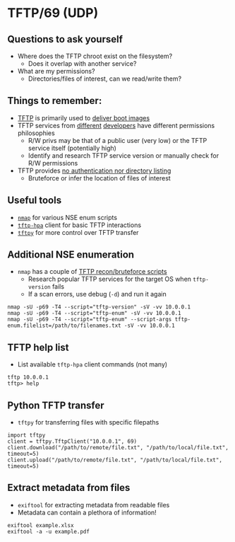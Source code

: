 # TFTP/69 (UDP)

## Questions to ask yourself
  *  Where does the TFTP chroot exist on the filesystem?
      *  Does it overlap with another service?
  *  What are my permissions?
      *  Directories/files of interest, can we read/write them?

## Things to remember:
  *  [TFTP](https://en.wikipedia.org/wiki/Trivial_File_Transfer_Protocol) is primarily used to [deliver boot images](https://en.wikipedia.org/wiki/Preboot_Execution_Environment)
  *  TFTP services from [different](https://git.kernel.org/pub/scm/network/tftp/tftp-hpa.git/tree/tftpd) [developers](https://www.solarwinds.com/free-tools/free-tftp-server) have different permissions philosophies
      *  R/W privs may be that of a public user (very low) or the TFTP service itself (potentially high)
      *  Identify and research TFTP service version or manually check for R/W permissions
  *  TFTP provides [no authentication nor directory listing](https://datatracker.ietf.org/doc/html/rfc1350#section-1)
      *  Bruteforce or infer the location of files of interest

## Useful tools
  *  [`nmap`](https://nmap.org/) for various NSE enum scripts
  *  [`tftp-hpa`](https://linux.die.net/man/1/ftp) client for basic TFTP interactions
  *  [`tftpy`](https://pypi.org/project/tftpy/) for more control over TFTP transfer

## Additional NSE enumeration
  *  `nmap` has a couple of [TFTP recon/bruteforce scripts](https://nmap.org/search/?q=tftp)
      *  Research popular TFTP services for the target OS when `tftp-version` fails
      *  If a scan errors, use debug (`-d`) and run it again

```
nmap -sU -p69 -T4 --script="tftp-version" -sV -vv 10.0.0.1
nmap -sU -p69 -T4 --script="tftp-enum" -sV -vv 10.0.0.1
nmap -sU -p69 -T4 --script="tftp-enum" --script-args tftp-enum.filelist=/path/to/filenames.txt -sV -vv 10.0.0.1
```

## TFTP help list
  *  List available `tftp-hpa` client commands (not many)

```
tftp 10.0.0.1
tftp> help
```

## Python TFTP transfer
  *  `tftpy` for transferring files with specific filepaths

```
import tftpy
client = tftpy.TftpClient("10.0.0.1", 69)
client.download("/path/to/remote/file.txt", "/path/to/local/file.txt", timeout=5)
client.upload("/path/to/remote/file.txt", "/path/to/local/file.txt", timeout=5)
```

## Extract metadata from files
  *  `exiftool` for extracting metadata from readable files
  *  Metadata can contain a plethora of information!

```
exiftool example.xlsx
exiftool -a -u example.pdf
```
